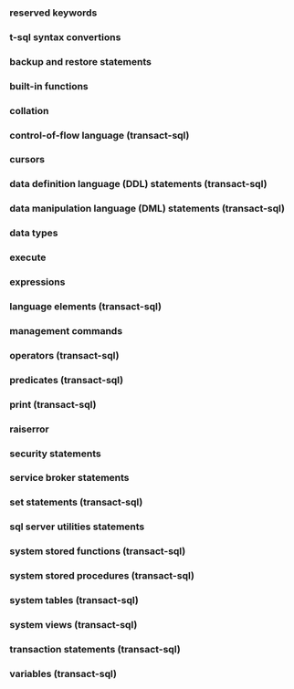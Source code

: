 

### reserved keywords

### t-sql syntax convertions

### backup and restore statements

### built-in functions

### collation

### control-of-flow language (transact-sql)

### cursors

### data definition language (DDL) statements (transact-sql)

### data manipulation language (DML) statements (transact-sql)

### data types

### execute

### expressions

### language elements (transact-sql)

### management commands

### operators (transact-sql)

### predicates (transact-sql)

### print (transact-sql)

### raiserror

### security statements

### service broker statements

### set statements (transact-sql)

### sql server utilities statements

### system stored functions (transact-sql)

### system stored procedures (transact-sql)

### system tables (transact-sql)

### system views (transact-sql)

### transaction statements (transact-sql)

### variables (transact-sql)


